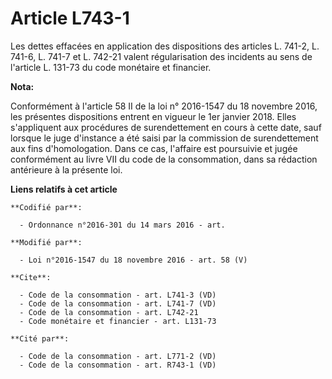 # Article L743-1

Les dettes effacées en application des dispositions des articles L. 741-2, L. 741-6, L. 741-7 et L. 742-21 valent
régularisation des incidents au sens de l'article L. 131-73 du code monétaire et financier.

**Nota:**

Conformément à l'article 58 II de la loi n° 2016-1547 du 18 novembre 2016, les présentes dispositions entrent en vigueur le
1er janvier 2018. Elles s'appliquent aux procédures de surendettement en cours à cette date, sauf lorsque le juge d'instance
a été saisi par la commission de surendettement aux fins d'homologation. Dans ce cas, l'affaire est poursuivie et jugée
conformément au livre VII du code de la consommation, dans sa rédaction antérieure à la présente loi.

**Liens relatifs à cet article**

	**Codifié par**:

	  - Ordonnance n°2016-301 du 14 mars 2016 - art.

	**Modifié par**:

	  - Loi n°2016-1547 du 18 novembre 2016 - art. 58 (V)

	**Cite**:

	  - Code de la consommation - art. L741-3 (VD)
	  - Code de la consommation - art. L741-7 (VD)
	  - Code de la consommation - art. L742-21
	  - Code monétaire et financier - art. L131-73

	**Cité par**:

	  - Code de la consommation - art. L771-2 (VD)
	  - Code de la consommation - art. R743-1 (VD)
